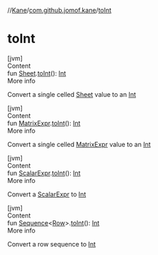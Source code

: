 //[Kane](../index.md)/[com.github.jomof.kane](index.md)/[toInt](to-int.md)



# toInt  
[jvm]  
Content  
fun [Sheet](../com.github.jomof.kane.impl.sheet/-sheet/index.md).[toInt](to-int.md)(): [Int](https://kotlinlang.org/api/latest/jvm/stdlib/kotlin/-int/index.html)  
More info  


Convert a single celled [Sheet](../com.github.jomof.kane.impl.sheet/-sheet/index.md) value to an [Int](https://kotlinlang.org/api/latest/jvm/stdlib/kotlin/-int/index.html)

  


[jvm]  
Content  
fun [MatrixExpr](-matrix-expr/index.md).[toInt](to-int.md)(): [Int](https://kotlinlang.org/api/latest/jvm/stdlib/kotlin/-int/index.html)  
More info  


Convert a single celled [MatrixExpr](-matrix-expr/index.md) value to an [Int](https://kotlinlang.org/api/latest/jvm/stdlib/kotlin/-int/index.html)

  


[jvm]  
Content  
fun [ScalarExpr](-scalar-expr/index.md).[toInt](to-int.md)(): [Int](https://kotlinlang.org/api/latest/jvm/stdlib/kotlin/-int/index.html)  
More info  


Convert a [ScalarExpr](-scalar-expr/index.md) to [Int](https://kotlinlang.org/api/latest/jvm/stdlib/kotlin/-int/index.html)

  


[jvm]  
Content  
fun [Sequence](https://kotlinlang.org/api/latest/jvm/stdlib/kotlin.sequences/-sequence/index.html)<[Row](-row/index.md)>.[toInt](to-int.md)(): [Int](https://kotlinlang.org/api/latest/jvm/stdlib/kotlin/-int/index.html)  
More info  


Convert a row sequence to [Int](https://kotlinlang.org/api/latest/jvm/stdlib/kotlin/-int/index.html)

  



